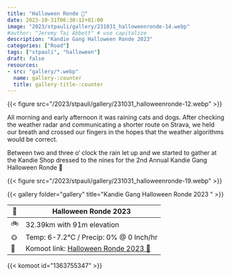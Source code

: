 ```yaml
---
title: "Halloween Ronde 👻"
date: 2023-10-31T06:30:12+01:00
image: "2023/stpauli/gallery/231031_halloweenronde-14.webp"
#author: "Jeremy Tai Abbett" # use capitalize
description: "Kandie Gang Halloween Ronde 2023"
categories: ["Road"]
tags: ["stpauli", "halloween"]
draft: false
resources: 
- src: "gallery/*.webp"
  name: gallery-:counter
  title: gallery-title-:counter
---
```


{{< figure src="/2023/stpauli/gallery/231031_halloweenronde-12.webp" >}}

All morning and early afternoon it was raining cats and dogs. After checking the weather radar and communicating a shorter route on Strava, we held our breath and crossed our fingers in the hopes that the weather algorithms would be correct.

Between two and three o‘ clock the rain let up and we started to gather at the Kandie Shop dressed to the nines for the 2nd Annual Kandie Gang Halloween Ronde 🎃

{{< figure src="/2023/stpauli/gallery/231031_halloweenronde-19.webp" >}}

{{< gallery folder="gallery" title="Kandie Gang Halloween Ronde 2023 " >}}

| 📒 | **Halloween Ronde 2023** |
| ----------- | ----------- |
| 🚲 | 32.39km with 91m elevation |
| 🌞 | Temp: 6-7.2°C / Precip: 0% @ 0 Inch/hr |
| 📍 | Komoot link: [Halloween Ronde 2023 👻](https://www.komoot.com/tour/1363755347) |

{{< komoot id="1363755347" >}}
